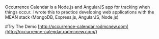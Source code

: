 Occurrence Calendar is a Node.js and AngularJS app for tracking when things occur. I wrote this to practice developing web applications with the MEAN stack (MongoDB, Express.js, AngularJS, Node.js)

#Try The Demo
[http://occurrence-calendar.rodmcnew.com](http://occurrence-calendar.rodmcnew.com/)
